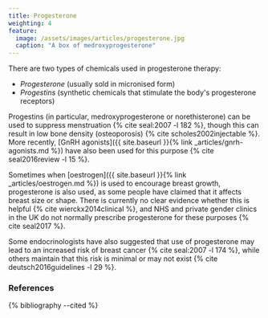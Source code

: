 ```yaml
---
title: Progesterone
weighting: 4
feature:
  image: /assets/images/articles/progesterone.jpg
  caption: "A box of medroxyprogesterone"
---
```


There are two types of chemicals used in progesterone therapy:

- *Progesterone* (usually sold in micronised form)
- *Progestins* (synthetic chemicals that stimulate the body's progesterone receptors)

Progestins (in particular, medroxyprogesterone or norethisterone) can be used to suppress menstruation {% cite seal:2007 -l 182 %}, though this can result in low bone density (osteoporosis) {% cite scholes2002injectable %}. More recently, [GnRH agonists]({{ site.baseurl }}{% link _articles/gnrh-agonists.md %}) have also been used for this purpose {% cite seal2016review -l 15 %}.

Sometimes when [oestrogen]({{ site.baseurl }}{% link _articles/oestrogen.md %}) is used to encourage breast growth, progesterone is also used, as some people have claimed that it affects breast size or shape. There is currently no clear evidence whether this is helpful {% cite wierckx2014clinical %}, and NHS and private gender clinics in the UK do not normally prescribe progesterone for these purposes {% cite seal2017 %}.

Some endocrinologists have also suggested that use of progesterone may lead to an increased risk of breast cancer {% cite seal:2007 -l 174 %}, while others maintain that this risk is minimal or may not exist {% cite deutsch2016guidelines -l 29 %}.

### References

{% bibliography --cited %}